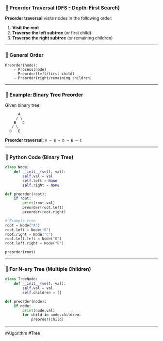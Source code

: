 ### 🔹 Preorder Traversal (DFS - Depth-First Search)

**Preorder traversal** visits nodes in the following order:

1. **Visit the root**
2. **Traverse the left subtree** (or first child)
3. **Traverse the right subtree** (or remaining children)

---

### 🔸 General Order

```
Preorder(node):
    - Process(node)
    - Preorder(left/first child)
    - Preorder(right/remaining children)
```

---

### 🔹 Example: Binary Tree Preorder

Given binary tree:

```
      A
     / \
    B   C
   / \
  D   E
```

**Preorder traversal**: `A → B → D → E → C`

---

### 🔸 Python Code (Binary Tree)

```python
class Node:
    def __init__(self, val):
        self.val = val
        self.left = None
        self.right = None

def preorder(root):
    if root:
        print(root.val)
        preorder(root.left)
        preorder(root.right)

# Example tree
root = Node("A")
root.left = Node("B")
root.right = Node("C")
root.left.left = Node("D")
root.left.right = Node("E")

preorder(root)
```

---

### 🔹 For N-ary Tree (Multiple Children)

```python
class TreeNode:
    def __init__(self, val):
        self.val = val
        self.children = []

def preorder(node):
    if node:
        print(node.val)
        for child in node.children:
            preorder(child)
```

---

#Algorithm #Tree